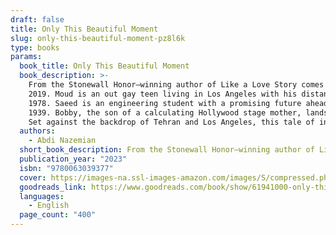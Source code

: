 ```yaml
---
draft: false
title: Only This Beautiful Moment
slug: only-this-beautiful-moment-pz8l6k
type: books
params:
  book_title: Only This Beautiful Moment
  book_description: >-
    From the Stonewall Honor–winning author of Like a Love Story comes a sweeping story of three generations of boys in the same Iranian family. Perfect for fans of Last Night at the Telegraph Club and Darius the Great Is Not Okay.
    2019. Moud is an out gay teen living in Los Angeles with his distant father, Saeed. When Moud gets the news that his grandfather in Iran is dying, he accompanies his dad to Tehran, where the revelation of family secrets will force Moud into a new understanding of his history, his culture, and himself.
    1978. Saeed is an engineering student with a promising future ahead of him in Tehran. But when his parents discover his involvement in the country’s burgeoning revolution, they send him to safety in America, a country Saeed despises. And even worse—he’s forced to live with the American grandmother he never knew existed.
    1939. Bobby, the son of a calculating Hollywood stage mother, lands a coveted MGM studio contract. But the fairy-tale world of glamour he’s thrust into has a dark side.
    Set against the backdrop of Tehran and Los Angeles, this tale of intergenerational trauma and love is an ode to the fragile bonds of family, the hidden secrets of history, and all the beautiful moments that make us who we are today.
  authors:
    - Abdi Nazemian
  short_book_description: From the Stonewall Honor–winning author of Like a Love Story comes a sweeping story of three generations of boys in the same Iranian family. Perfect for fans of Last Night at the Telegraph Club and Darius the Great Is Not Okay.
  publication_year: "2023"
  isbn: "9780063039377"
  cover: https://images-na.ssl-images-amazon.com/images/S/compressed.photo.goodreads.com/books/1665839481i/61941000.jpg
  goodreads_link: https://www.goodreads.com/book/show/61941000-only-this-beautiful-moment
  languages:
    - English
  page_count: "400"
---
```

